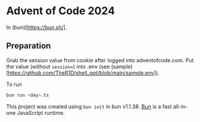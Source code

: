 # Advent of Code 2024
In (bun)[https://bun.sh/].

## Preparation
Grab the session value from cookie after logged into adventofcode.com. Put the value (without `session=`) into .env (see (sample)[https://github.com/TheR1D/shell_gpt/blob/main/sample.env]).

To run

```bash
bun run <day>.ts
```

This project was created using `bun init` in bun v1.1.38. [Bun](https://bun.sh) is a fast all-in-one JavaScript runtime.
